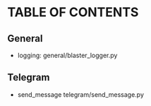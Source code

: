 # TABLE OF CONTENTS

## General
* logging: general/blaster_logger.py


## Telegram
* send_message telegram/send_message.py